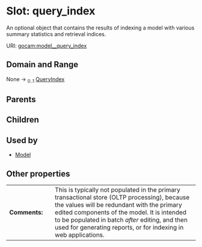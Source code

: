 
# Slot: query_index

An optional object that contains the results of indexing a model with various summary statistics and retrieval indices.

URI: [gocam:model__query_index](https://w3id.org/gocam/model__query_index)


## Domain and Range

None &#8594;  <sub>0..1</sub> [QueryIndex](QueryIndex.md)

## Parents


## Children


## Used by

 * [Model](Model.md)

## Other properties

|  |  |  |
| --- | --- | --- |
| **Comments:** | | This is typically not populated in the primary transactional store (OLTP processing), because the values will be redundant with the primary edited components of the model. It is intended to be populated in batch *after* editing, and then used for generating reports, or for indexing in web applications. |

